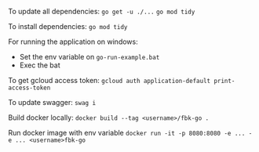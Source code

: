 To update all dependencies:
`go get -u ./...`
`go mod tidy`

To install dependencies:
`go mod tidy`

For running the application on windows:

- Set the env variable on `go-run-example.bat`
- Exec the bat

To get gcloud access token:
`gcloud auth application-default print-access-token`

To update swagger:
`swag i`

Build docker locally:
`docker build --tag <username>/fbk-go .`

Run docker image with env variable
`docker run -it -p 8080:8080 -e ... -e ... <username>fbk-go`
